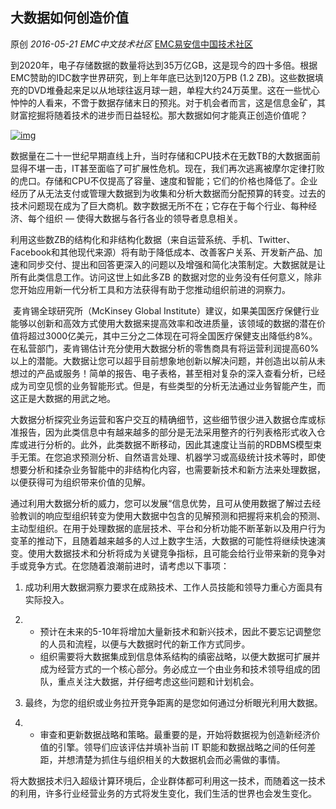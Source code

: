 ## 大数据如何创造价值

原创 *2016-05-21* *EMC中文技术社区* [EMC易安信中国技术社区](https://mp.weixin.qq.com/s?__biz=MjM5NjY0NzAwMg==&mid=2651770918&idx=1&sn=94201560b6be5f64abc0dc74f9a8a664&scene=21##)

​      到2020年，电子存储数据的数量将达到35万亿GB，这是现今的四十多倍。根据EMC赞助的IDC数字世界研究，到上年年底已达到120万PB (1.2 ZB)。这些数据填充的DVD堆叠起来足以从地球往返月球一趟，单程大约24万英里。这在一些忧心忡忡的人看来，不啻于数据存储末日的预兆。对于机会者而言，这是信息金矿，其财富挖掘将随着技术的进步而日益轻松。那大数据如何才能真正创造价值呢？

[![img](http://mmbiz.qpic.cn/mmbiz/TztEwAzAQIXClPplbwicH0ksJVHqzzEkuwlDELLE69gEdpC2J7icRayIkJaxUbf2jBWVnkN8ZMLciaqibgMpM39bxw/640?wx_fmt=jpeg&tp=webp&wxfrom=5&wx_lazy=1)]()

​      数据量在二十一世纪早期直线上升，当时存储和CPU技术在无数TB的大数据面前显得不堪一击，IT甚至面临了可扩展性危机。现在，我们再次逃离被摩尔定律打败的虎口。存储和CPU不仅提高了容量、速度和智能；它们的价格也降低了。企业经历了从无法支付或管理大数据到为收集和分析大数据而分配预算的转变。过去的技术问题现在成为了巨大商机。数字数据无所不在；它存在于每个行业、每种经济、每个组织 — 使得大数据与各行各业的领导者息息相关。

​      利用这些数ZB的结构化和非结构化数据（来自运营系统、手机、Twitter、Facebook和其他现代来源）将有助于降低成本、改善客户关系、开发新产品、加速和同步交付、提出和回答更深入的问题以及增强和简化决策制定。大数据就是让所有此类信息工作。访问这世上如此多ZB 的数据对您的业务没有任何意义，除非您开始应用新一代分析工具和方法获得有助于您推动组织前进的洞察力。

​      麦肯锡全球研究所（McKinsey Global Institute）建议，如果美国医疗保健行业能够以创新和高效方式使用大数据来提高效率和改进质量，该领域的数据的潜在价值将超过3000亿美元，其中三分之二体现在可将全国医疗保健支出降低约8%。在私营部门，麦肯锡估计充分使用大数据分析的零售商具有将运营利润提高60%以上的潜能。大数据让您可以超乎目前想象地创新以解决问题，并创造出以前从未想过的产品或服务！简单的报告、电子表格，甚至相对复杂的深入查看分析，已经成为司空见惯的业务智能形式。但是，有些类型的分析无法通过业务智能产生，而这正是大数据的用武之地。

 

​      大数据分析探究业务运营和客户交互的精确细节，这些细节很少进入数据仓库或标准报告，因为此类信息中有越来越多的部分是无法采用整齐的行列表格形式收入仓库或进行分析的。此外，此类数据不断移动，因此其速度让当前的RDBMS模型束手无策。在您追求预测分析、自然语言处理、机器学习或高级统计技术等时，即使想要分析和揉杂业务智能中的非结构化内容，也需要新技术和新方法来处理数据，以便获得可为组织带来价值的见解。

​      通过利用大数据分析的威力，您可以发展“信息优势，且可从使用数据了解过去经验教训的响应型组织转变为使用大数据中包含的见解预测和把握将来机会的预测、主动型组织。在用于处理数据的底层技术、平台和分析功能不断革新以及用户行为变革的推动下，且随着越来越多的人过上数字生活，大数据的可能性将继续快速演变。使用大数据技术和分析将成为关键竞争指标，且可能会给行业带来新的竞争对手或竞争方式。在您随着浪潮前进时，请考虑以下事项：

1. 成功利用大数据洞察力要求在成熟技术、工作人员技能和领导力重心方面具有实际投入。

2. - 预计在未来的5-10年将增加大量新技术和新兴技术，因此不要忘记调整您的人员和流程，以便与大数据时代的新工作方式同步。
   - 组织需要将大数据集成到信息体系结构的缜密战略，以便大数据可扩展并成为经营方式的一个核心部分。务必成立一个由业务和技术领导组成的团队，重点关注大数据，并仔细考虑这些问题和计划机会。

3. 最终，为您的组织或业务拉开竞争距离的是您如何通过分析眼光利用大数据。

4. - 审查和更新数据战略和策略。最重要的是，开始将数据视为创造新经济价值的引擎。领导们应该评估并填补当前 IT 职能和数据战略之间的任何差距，并想清楚为抓住与组织相关的大数据机会而必需做的事情。

​      将大数据技术归入超级计算环境后，企业群体都可利用这一技术，而随着这一技术的利用，许多行业经营业务的方式将发生变化，我们生活的世界也会发生变化。